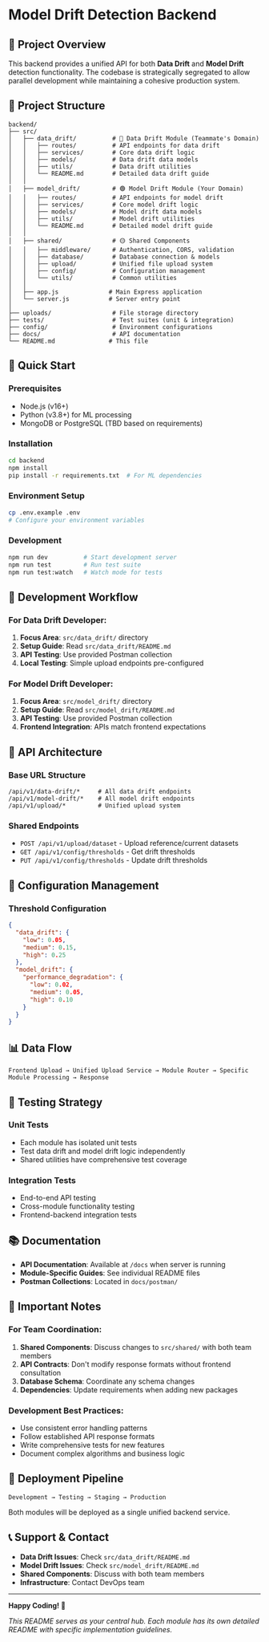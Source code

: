 # Model Drift Detection Backend

## 🎯 Project Overview

This backend provides a unified API for both **Data Drift** and **Model Drift** detection functionality. The codebase is strategically segregated to allow parallel development while maintaining a cohesive production system.

## 📁 Project Structure

```
backend/
├── src/
│   ├── data_drift/          # 🔵 Data Drift Module (Teammate's Domain)
│   │   ├── routes/          # API endpoints for data drift
│   │   ├── services/        # Core data drift logic
│   │   ├── models/          # Data drift data models
│   │   ├── utils/           # Data drift utilities
│   │   └── README.md        # Detailed data drift guide
│   │
│   ├── model_drift/         # 🟢 Model Drift Module (Your Domain)
│   │   ├── routes/          # API endpoints for model drift
│   │   ├── services/        # Core model drift logic
│   │   ├── models/          # Model drift data models
│   │   ├── utils/           # Model drift utilities
│   │   └── README.md        # Detailed model drift guide
│   │
│   ├── shared/              # 🟡 Shared Components
│   │   ├── middleware/      # Authentication, CORS, validation
│   │   ├── database/        # Database connection & models
│   │   ├── upload/          # Unified file upload system
│   │   ├── config/          # Configuration management
│   │   └── utils/           # Common utilities
│   │
│   ├── app.js              # Main Express application
│   └── server.js           # Server entry point
│
├── uploads/                 # File storage directory
├── tests/                   # Test suites (unit & integration)
├── config/                  # Environment configurations
├── docs/                    # API documentation
└── README.md               # This file
```

## 🚀 Quick Start

### Prerequisites
- Node.js (v16+)
- Python (v3.8+) for ML processing
- MongoDB or PostgreSQL (TBD based on requirements)

### Installation
```bash
cd backend
npm install
pip install -r requirements.txt  # For ML dependencies
```

### Environment Setup
```bash
cp .env.example .env
# Configure your environment variables
```

### Development
```bash
npm run dev          # Start development server
npm run test         # Run test suite
npm run test:watch   # Watch mode for tests
```

## 🎯 Development Workflow

### For Data Drift Developer:
1. **Focus Area**: `src/data_drift/` directory
2. **Setup Guide**: Read `src/data_drift/README.md`
3. **API Testing**: Use provided Postman collection
4. **Local Testing**: Simple upload endpoints pre-configured

### For Model Drift Developer:
1. **Focus Area**: `src/model_drift/` directory
2. **Setup Guide**: Read `src/model_drift/README.md`
3. **API Testing**: Use provided Postman collection
4. **Frontend Integration**: APIs match frontend expectations

## 🔌 API Architecture

### Base URL Structure
```
/api/v1/data-drift/*     # All data drift endpoints
/api/v1/model-drift/*    # All model drift endpoints
/api/v1/upload/*         # Unified upload system
```

### Shared Endpoints
- `POST /api/v1/upload/dataset` - Upload reference/current datasets
- `GET /api/v1/config/thresholds` - Get drift thresholds
- `PUT /api/v1/config/thresholds` - Update drift thresholds

## 🔧 Configuration Management

### Threshold Configuration
```json
{
  "data_drift": {
    "low": 0.05,
    "medium": 0.15,
    "high": 0.25
  },
  "model_drift": {
    "performance_degradation": {
      "low": 0.02,
      "medium": 0.05,
      "high": 0.10
    }
  }
}
```

## 📊 Data Flow

```
Frontend Upload → Unified Upload Service → Module Router → Specific Module Processing → Response
```

## 🧪 Testing Strategy

### Unit Tests
- Each module has isolated unit tests
- Test data drift and model drift logic independently
- Shared utilities have comprehensive test coverage

### Integration Tests
- End-to-end API testing
- Cross-module functionality testing
- Frontend-backend integration tests

## 📚 Documentation

- **API Documentation**: Available at `/docs` when server is running
- **Module-Specific Guides**: See individual README files
- **Postman Collections**: Located in `docs/postman/`

## 🚨 Important Notes

### For Team Coordination:
1. **Shared Components**: Discuss changes to `src/shared/` with both team members
2. **API Contracts**: Don't modify response formats without frontend consultation
3. **Database Schema**: Coordinate any schema changes
4. **Dependencies**: Update requirements when adding new packages

### Development Best Practices:
- Use consistent error handling patterns
- Follow established API response formats
- Write comprehensive tests for new features
- Document complex algorithms and business logic

## 🔄 Deployment Pipeline

```
Development → Testing → Staging → Production
```

Both modules will be deployed as a single unified backend service.

## 📞 Support & Contact

- **Data Drift Issues**: Check `src/data_drift/README.md`
- **Model Drift Issues**: Check `src/model_drift/README.md`
- **Shared Components**: Discuss with both team members
- **Infrastructure**: Contact DevOps team

---

**Happy Coding! 🎉**

*This README serves as your central hub. Each module has its own detailed README with specific implementation guidelines.*
